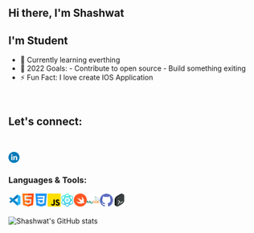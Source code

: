 ## Hi there, I'm Shashwat 

##  I'm Student 
- 🌱  Currently learning everthing 
- 🥅  2022 Goals:
             - Contribute to open source
             - Build something exiting
- ⚡️ Fun Fact: I love create IOS Application 

<br />

##
## Let's connect: 
<br/>


[<img align="left" alt="LinkedIn" width="22px" src="https://github.com/shashwat-code/shashwat-code/blob/master/pngs/linkedin.png?raw=true" />]("https://www.linkedin.com/in/shashwat-chauhan-3009461b0/")
<br/>


##
### Languages & Tools:
<img align="left" alt="Visual Studio Code" width="26px" src="https://github.com/shashwat-code/shashwat-code/blob/master/pngs/vscode.png?raw=true" />

<img align="left" alt="HTML5" width="26px" src="https://github.com/shashwat-code/shashwat-code/blob/master/pngs/html.png?raw=true" />
<img align="left" alt="CSS3" width="26px" src="https://github.com/shashwat-code/shashwat-code/blob/master/pngs/css-3.png?raw=true" />
<img align="left" alt="JavaScript" width="26px" src="https://github.com/shashwat-code/shashwat-code/blob/master/pngs/js.png?raw=true" />
<img align="left" alt="React" width="26px" src="https://github.com/shashwat-code/shashwat-code/blob/master/pngs/react.png?raw=true" />
<img align="left" alt="Swift" width="26px" src="https://github.com/shashwat-code/shashwat-code/blob/master/pngs/swift.png?raw=true" />
<img align="left" alt="MySQL" width="26px" src="https://github.com/shashwat-code/shashwat-code/blob/master/pngs/mySql.png?raw=true" />
<img align="left" alt="GitHub" width="26px" src="https://github.com/shashwat-code/shashwat-code/blob/master/pngs/github.png?raw=true" />
<img align="left" alt="Terminal" width="26px" src="https://github.com/shashwat-code/shashwat-code/blob/master/pngs/terminal.png?raw=true" />
<br/>

##

![Shashwat's GitHub stats](https://github-readme-stats.vercel.app/api?username=shashwat-code&show_icons=true&theme=gradient)

##


<br/>
<br/>


